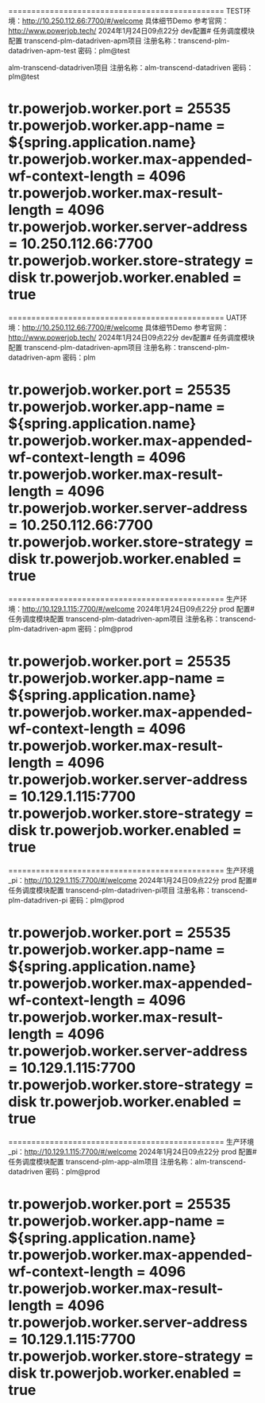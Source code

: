 ===============================================
TEST环境：http://10.250.112.66:7700/#/welcome
具体细节Demo 参考官网： http://www.powerjob.tech/
2024年1月24日09点22分 dev配置# 任务调度模块配置
transcend-plm-datadriven-apm项目
注册名称：transcend-plm-datadriven-apm-test
密码：plm@test

alm-transcend-datadriven项目
注册名称：alm-transcend-datadriven
密码：plm@test
 
tr.powerjob.worker.port = 25535
tr.powerjob.worker.app-name = ${spring.application.name}
tr.powerjob.worker.max-appended-wf-context-length = 4096
tr.powerjob.worker.max-result-length = 4096
tr.powerjob.worker.server-address = 10.250.112.66:7700
tr.powerjob.worker.store-strategy = disk
tr.powerjob.worker.enabled = true
===============================================

===============================================
UAT环境：http://10.250.112.66:7700/#/welcome
具体细节Demo 参考官网： http://www.powerjob.tech/
2024年1月24日09点22分 dev配置# 任务调度模块配置
transcend-plm-datadriven-apm项目
注册名称：transcend-plm-datadriven-apm
密码：plm

tr.powerjob.worker.port = 25535
tr.powerjob.worker.app-name = ${spring.application.name}
tr.powerjob.worker.max-appended-wf-context-length = 4096
tr.powerjob.worker.max-result-length = 4096
tr.powerjob.worker.server-address = 10.250.112.66:7700
tr.powerjob.worker.store-strategy = disk
tr.powerjob.worker.enabled = true
===============================================

===============================================
生产环境：http://10.129.1.115:7700/#/welcome
2024年1月24日09点22分 prod 配置# 任务调度模块配置
transcend-plm-datadriven-apm项目
注册名称：transcend-plm-datadriven-apm
密码：plm@prod

tr.powerjob.worker.port = 25535
tr.powerjob.worker.app-name = ${spring.application.name}
tr.powerjob.worker.max-appended-wf-context-length = 4096
tr.powerjob.worker.max-result-length = 4096
tr.powerjob.worker.server-address = 10.129.1.115:7700
tr.powerjob.worker.store-strategy = disk
tr.powerjob.worker.enabled = true
===============================================

===============================================
生产环境_pi：http://10.129.1.115:7700/#/welcome
2024年1月24日09点22分 prod 配置# 任务调度模块配置
transcend-plm-datadriven-pi项目
注册名称：transcend-plm-datadriven-pi
密码：plm@prod

tr.powerjob.worker.port = 25535
tr.powerjob.worker.app-name = ${spring.application.name}
tr.powerjob.worker.max-appended-wf-context-length = 4096
tr.powerjob.worker.max-result-length = 4096
tr.powerjob.worker.server-address = 10.129.1.115:7700
tr.powerjob.worker.store-strategy = disk
tr.powerjob.worker.enabled = true
===============================================
===============================================
生产环境_pi：http://10.129.1.115:7700/#/welcome
2024年1月24日09点22分 prod 配置# 任务调度模块配置
transcend-plm-app-alm项目
注册名称：alm-transcend-datadriven
密码：plm@prod

tr.powerjob.worker.port = 25535
tr.powerjob.worker.app-name = ${spring.application.name}
tr.powerjob.worker.max-appended-wf-context-length = 4096
tr.powerjob.worker.max-result-length = 4096
tr.powerjob.worker.server-address = 10.129.1.115:7700
tr.powerjob.worker.store-strategy = disk
tr.powerjob.worker.enabled = true
===============================================

